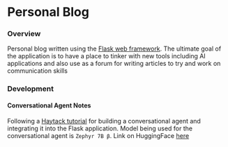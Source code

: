# Personal Blog

### Overview
Personal blog written using the [Flask web framework](https://flask.palletsprojects.com/en/3.0.x/). The ultimate goal of the application is to have a place to tinker with new tools including AI applications and also use as a forum for writing articles to try and work on communication skills


### Development

#### Conversational Agent Notes

Following a [Haytack tutorial](https://haystack.deepset.ai/tutorials/24_building_chat_app) for building a conversational agent and integrating it into the Flask application. Model being used for the conversational agent is `Zephyr 7B β`. Link on HuggingFace [here](https://huggingface.co/HuggingFaceH4/zephyr-7b-beta)